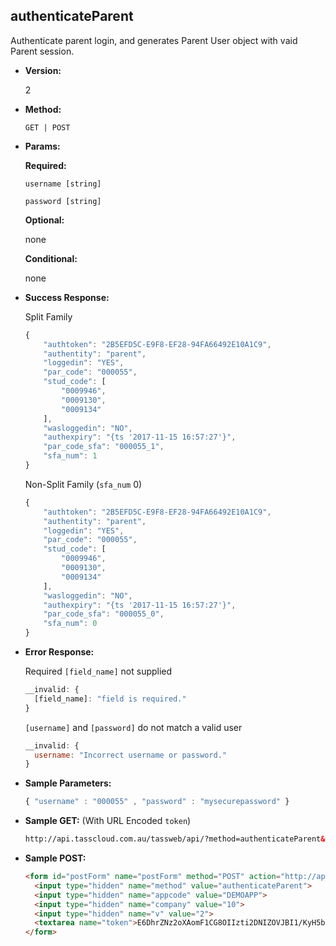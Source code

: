 **authenticateParent**
----
Authenticate parent login, and generates Parent User object with vaid Parent session.

* **Version:**

  2

* **Method:**

  `GET | POST`
  
*  **Params:**

   **Required:**
 
   `username [string]`

   `password [string]`
   
   **Optional:**
 
   none

   **Conditional:**

   none

* **Success Response:**
    
    Split Family
    ```javascript
    {
		"authtoken": "2B5EFD5C-E9F8-EF28-94FA66492E10A1C9",
		"authentity": "parent",
		"loggedin": "YES",
		"par_code": "000055",
		"stud_code": [
			"0009946",
			"0009130",
			"0009134"
		],
		"wasloggedin": "NO",
		"authexpiry": "{ts '2017-11-15 16:57:27'}",
		"par_code_sfa": "000055_1",
		"sfa_num": 1
	}
	```

	Non-Split Family (`sfa_num` 0)
    ```javascript
    {
		"authtoken": "2B5EFD5C-E9F8-EF28-94FA66492E10A1C9",
		"authentity": "parent",
		"loggedin": "YES",
		"par_code": "000055",
		"stud_code": [
			"0009946",
			"0009130",
			"0009134"
		],
		"wasloggedin": "NO",
		"authexpiry": "{ts '2017-11-15 16:57:27'}",
		"par_code_sfa": "000055_0",
		"sfa_num": 0
	}
	```
 
* **Error Response:**

    Required `[field_name]` not supplied
    ```javascript
    __invalid: {
      [field_name]: "field is required."
    }
    ```
    
    `[username]` and `[password]` do not match a valid user
    ```javascript
    __invalid: {
      username: "Incorrect username or password."
    }
    ```
    
* **Sample Parameters:**

	```javascript
    { "username" : "000055" , "password" : "mysecurepassword" }
	```

* **Sample GET:** (With URL Encoded `token`)

	```HTML
    http://api.tasscloud.com.au/tassweb/api/?method=authenticateParent&appcode=DEMOAPP&company=10&v=2&token=E6DhrZNz2oXAomF1CG8OIIzti2DNIZOVJBI1%2FKyH5bEKcgZy6UGNbjnvJAK4cYI7DJDUXQ7YreSFKTCwsJGp%2Bg%3D%3D
	```
  
* **Sample POST:**

	```HTML
    <form id="postForm" name="postForm" method="POST" action="http://api.tasscloud.com.au/api/">
      <input type="hidden" name="method" value="authenticateParent">
      <input type="hidden" name="appcode" value="DEMOAPP">
      <input type="hidden" name="company" value="10">
      <input type="hidden" name="v" value="2">
      <textarea name="token">E6DhrZNz2oXAomF1CG8OIIzti2DNIZOVJBI1/KyH5bEKcgZy6UGNbjnvJAK4cYI7DJDUXQ7YreSFKTCwsJGp+g==</textarea>
    </form>
	```
